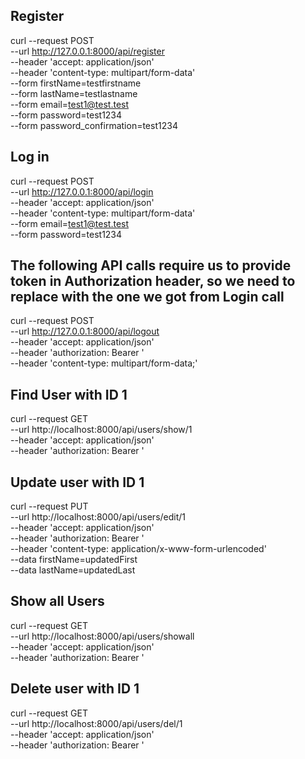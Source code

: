 ## Register
curl --request POST \
  --url http://127.0.0.1:8000/api/register \
  --header 'accept: application/json' \
  --header 'content-type: multipart/form-data' \
  --form firstName=testfirstname \
  --form lastName=testlastname \
  --form email=test1@test.test \
  --form password=test1234 \
  --form password_confirmation=test1234


## Log in
curl --request POST \
  --url http://127.0.0.1:8000/api/login \
  --header 'accept: application/json' \
  --header 'content-type: multipart/form-data' \
  --form email=test1@test.test \
  --form password=test1234


## The following API calls require us to provide token in Authorization header, so we need to replace <TOKEN> with the one we got from Login call
curl --request POST \
  --url http://127.0.0.1:8000/api/logout \
  --header 'accept: application/json' \
  --header 'authorization: Bearer <TOKEN>' \
  --header 'content-type: multipart/form-data;'


## Find User with ID 1
curl --request GET \
  --url http://localhost:8000/api/users/show/1 \
  --header 'accept: application/json' \
  --header 'authorization: Bearer <TOKEN>'


## Update user with ID 1
curl --request PUT \
  --url http://localhost:8000/api/users/edit/1 \
  --header 'accept: application/json' \
  --header 'authorization: Bearer <TOKEN>' \
  --header 'content-type: application/x-www-form-urlencoded' \
  --data firstName=updatedFirst \
  --data lastName=updatedLast


## Show all Users
curl --request GET \
  --url http://localhost:8000/api/users/showall \
  --header 'accept: application/json' \
  --header 'authorization: Bearer <TOKEN>'


## Delete user with ID 1
curl --request GET \
  --url http://localhost:8000/api/users/del/1 \
  --header 'accept: application/json' \
  --header 'authorization: Bearer <TOKEN>'
